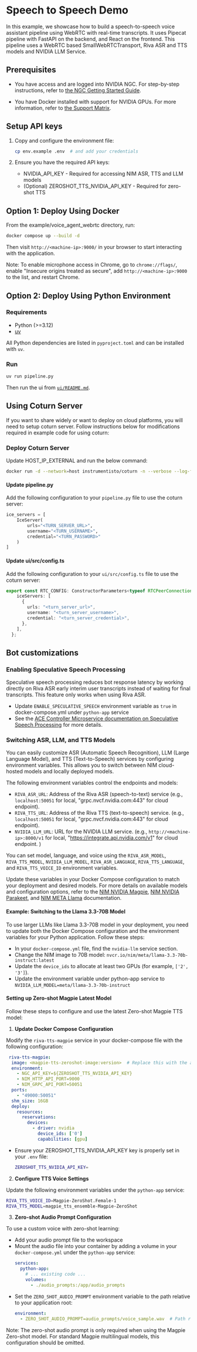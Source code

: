 # Speech to Speech Demo

In this example, we showcase how to build a speech-to-speech voice assistant pipeline using WebRTC with real-time transcripts. It uses Pipecat pipeline with FastAPI on the backend, and React on the frontend. This pipeline uses a WebRTC based SmallWebRTCTransport, Riva ASR and TTS models and NVIDIA LLM Service.

## Prerequisites
- You have access and are logged into NVIDIA NGC. For step-by-step instructions, refer to [the NGC Getting Started Guide](https://docs.nvidia.com/ngc/ngc-overview/index.html#registering-activating-ngc-account).

- You have Docker installed with support for NVIDIA GPUs. For more information, refer to [the Support Matrix](https://docs.nvidia.com/deeplearning/riva/user-guide/docs/support-matrix.html#support-matrix).

## Setup API keys

1. Copy and configure the environment file:

   ```bash
   cp env.example .env  # and add your credentials
   ```

2. Ensure you have the required API keys:
   - NVIDIA_API_KEY - Required for accessing NIM ASR, TTS and LLM models
   - (Optional) ZEROSHOT_TTS_NVIDIA_API_KEY - Required for zero-shot TTS

## Option 1: Deploy Using Docker

From the example/voice_agent_webrtc directory, run:

```bash
docker compose up --build -d
```

Then visit `http://<machine-ip>:9000/` in your browser to start interacting with the application.

Note: To enable microphone access in Chrome, go to `chrome://flags/`, enable "Insecure origins treated as secure", add `http://<machine-ip>:9000` to the list, and restart Chrome.

## Option 2: Deploy Using Python Environment

### Requirements

- Python (>=3.12)
- [uv](https://github.com/astral-sh/uv)

All Python dependencies are listed in `pyproject.toml` and can be installed with `uv`.

### Run

```bash
uv run pipeline.py
```

Then run the ui from [`ui/README.md`](ui/README.md).

## Using Coturn Server

If you want to share widely or want to deploy on cloud platforms, you will need to setup coturn server. Follow instructions below for modifications required in example code for using coturn:

### Deploy Coturn Server

Update HOST_IP_EXTERNAL and run the below command:

```bash
docker run -d --network=host instrumentisto/coturn -n --verbose --log-file=stdout --external-ip=<HOST_IP_EXTERNAL>  --listening-ip=<HOST_IP_EXTERNAL>  --lt-cred-mech --fingerprint --user=admin:admin --no-multicast-peers --realm=tokkio.realm.org --min-port=51000 --max-port=52000
```

#### Update pipeline.py

Add the following configuration to your `pipeline.py` file to use the coturn server:

```python
ice_servers = [
    IceServer(
        urls="<TURN_SERVER_URL>",
        username="<TURN_USERNAME>",
        credential="<TURN_PASSWORD>"
    )
]
```

#### Update ui/src/config.ts

Add the following configuration to your `ui/src/config.ts` file to use the coturn server:

```typescript
export const RTC_CONFIG: ConstructorParameters<typeof RTCPeerConnection>[0] = {
    iceServers: [
      {
        urls: "<turn_server_url>",
        username: "<turn_server_username>",
        credential: "<turn_server_credential>",
      },
    ],
  };
```

## Bot customizations

### Enabling Speculative Speech Processing

Speculative speech processing reduces bot response latency by working directly on Riva ASR early interim user transcripts instead of waiting for final transcripts. This feature only works when using Riva ASR.

- Update `ENABLE_SPECULATIVE_SPEECH` environment variable as `true`  in docker-compose.yml under `python-app` service
- See the [ACE Controller Microservice documentation on Speculative Speech Processing](https://docs.nvidia.com/ace/ace-controller-microservice/1.0/user-guide.html#speculative-speech-processing) for more details.

### Switching ASR, LLM, and TTS Models

You can easily customize ASR (Automatic Speech Recognition), LLM (Large Language Model), and TTS (Text-to-Speech) services by configuring environment variables. This allows you to switch between NIM cloud-hosted models and locally deployed models.

The following environment variables control the endpoints and models:

- `RIVA_ASR_URL`: Address of the Riva ASR (speech-to-text) service (e.g., `localhost:50051` for local, "grpc.nvcf.nvidia.com:443" for cloud endpoint).
- `RIVA_TTS_URL`: Address of the Riva TTS (text-to-speech) service. (e.g., `localhost:50051` for local, "grpc.nvcf.nvidia.com:443" for cloud endpoint).
- `NVIDIA_LLM_URL`: URL for the NVIDIA LLM service. (e.g., `http://<machine-ip>:8000/v1` for local, "https://integrate.api.nvidia.com/v1" for cloud endpoint. )

You can set model, language, and voice using the `RIVA_ASR_MODEL`, `RIVA_TTS_MODEL`, `NVIDIA_LLM_MODEL`, `RIVA_ASR_LANGUAGE`, `RIVA_TTS_LANGUAGE`, and `RIVA_TTS_VOICE_ID` environment variables.

Update these variables in your Docker Compose configuration to match your deployment and desired models. For more details on available models and configuration options, refer to the [NIM NVIDIA Magpie](https://build.nvidia.com/nvidia/magpie-tts-multilingual), [NIM NVIDIA Parakeet](https://build.nvidia.com/nvidia/parakeet-ctc-1_1b-asr/api), and [NIM META Llama](https://build.nvidia.com/meta/llama-3_1-8b-instruct) documentation.

#### Example: Switching to the Llama 3.3-70B Model

To use larger LLMs like Llama 3.3-70B model in your deployment, you need to update both the Docker Compose configuration and the environment variables for your Python application. Follow these steps:

- In your `docker-compose.yml` file, find the `nvidia-llm` service section.
- Change the NIM image to 70B model: `nvcr.io/nim/meta/llama-3.3-70b-instruct:latest`
- Update the `device_ids` to allocate at least two GPUs (for example, `['2', '3']`).
- Update the environment variable under python-app service to `NVIDIA_LLM_MODEL=meta/llama-3.3-70b-instruct`

#### Setting up Zero-shot Magpie Latest Model

Follow these steps to configure and use the latest Zero-shot Magpie TTS model:

1. **Update Docker Compose Configuration**

Modify the `riva-tts-magpie` service in your docker-compose file with the following configuration:

```yaml
 riva-tts-magpie:
  image: <magpie-tts-zeroshot-image:version>  # Replace this with the actual image tag
  environment:
    - NGC_API_KEY=${ZEROSHOT_TTS_NVIDIA_API_KEY}
    - NIM_HTTP_API_PORT=9000
    - NIM_GRPC_API_PORT=50051
  ports:
    - "49000:50051"
  shm_size: 16GB
  deploy:
    resources:
      reservations:
        devices:
          - driver: nvidia
            device_ids: ['0']
            capabilities: [gpu]
```

- Ensure your ZEROSHOT_TTS_NVIDIA_API_KEY key is properly set in your `.env` file:
  ```bash
  ZEROSHOT_TTS_NVIDIA_API_KEY=
  ```

2. **Configure TTS Voice Settings**

Update the following environment variables under the `python-app` service:

```bash
RIVA_TTS_VOICE_ID=Magpie-ZeroShot.Female-1
RIVA_TTS_MODEL=magpie_tts_ensemble-Magpie-ZeroShot
```

3. **Zero-shot Audio Prompt Configuration**

To use a custom voice with zero-shot learning:

- Add your audio prompt file to the workspace
- Mount the audio file into your container by adding a volume in your `docker-compose.yml` under the `python-app` service:
  ```yaml
  services:
    python-app:
      # ... existing code ...
      volumes:
        - ./audio_prompts:/app/audio_prompts
  ```
- Set the `ZERO_SHOT_AUDIO_PROMPT` environment variable to the path relative to your application root:
  ```yaml
  environment:
    - ZERO_SHOT_AUDIO_PROMPT=audio_prompts/voice_sample.wav  # Path relative to app root
  ```

Note: The zero-shot audio prompt is only required when using the Magpie Zero-shot model. For standard Magpie multilingual models, this configuration should be omitted.

